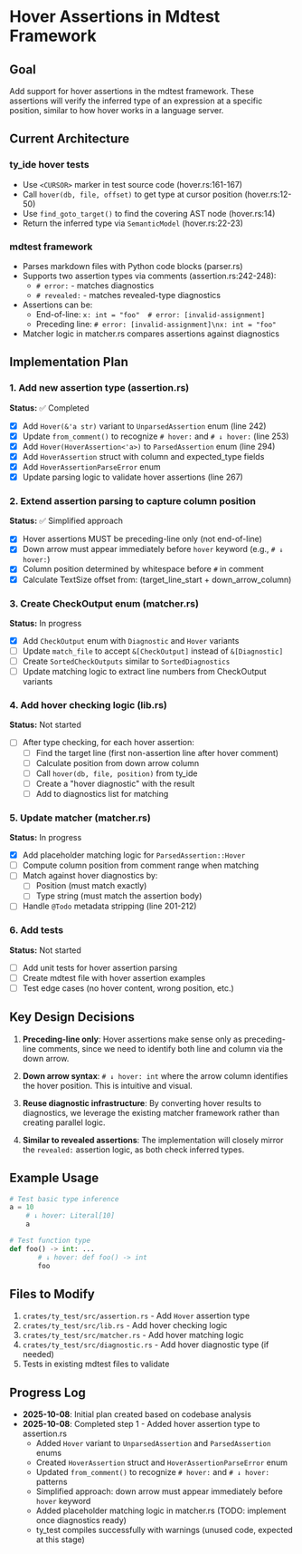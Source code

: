 # Hover Assertions in Mdtest Framework

## Goal

Add support for hover assertions in the mdtest framework. These assertions will verify the inferred type of an expression at a specific position, similar to how hover works in a language server.

## Current Architecture

### ty_ide hover tests
- Use `<CURSOR>` marker in test source code (hover.rs:161-167)
- Call `hover(db, file, offset)` to get type at cursor position (hover.rs:12-50)
- Use `find_goto_target()` to find the covering AST node (hover.rs:14)
- Return the inferred type via `SemanticModel` (hover.rs:22-23)

### mdtest framework
- Parses markdown files with Python code blocks (parser.rs)
- Supports two assertion types via comments (assertion.rs:242-248):
  - `# error:` - matches diagnostics
  - `# revealed:` - matches revealed-type diagnostics
- Assertions can be:
  - End-of-line: `x: int = "foo"  # error: [invalid-assignment]`
  - Preceding line: `# error: [invalid-assignment]\nx: int = "foo"`
- Matcher logic in matcher.rs compares assertions against diagnostics

## Implementation Plan

### 1. Add new assertion type (assertion.rs)
**Status:** ✅ Completed

- [x] Add `Hover(&'a str)` variant to `UnparsedAssertion` enum (line 242)
- [x] Update `from_comment()` to recognize `# hover:` and `# ↓ hover:` (line 253)
- [x] Add `Hover(HoverAssertion<'a>)` to `ParsedAssertion` enum (line 294)
- [x] Add `HoverAssertion` struct with column and expected_type fields
- [x] Add `HoverAssertionParseError` enum
- [x] Update parsing logic to validate hover assertions (line 267)

### 2. Extend assertion parsing to capture column position
**Status:** ✅ Simplified approach

- [x] Hover assertions MUST be preceding-line only (not end-of-line)
- [x] Down arrow must appear immediately before `hover` keyword (e.g., `# ↓ hover:`)
- [x] Column position determined by whitespace before `#` in comment
- [x] Calculate TextSize offset from: (target_line_start + down_arrow_column)

### 3. Create CheckOutput enum (matcher.rs)
**Status:** In progress

- [x] Add `CheckOutput` enum with `Diagnostic` and `Hover` variants
- [ ] Update `match_file` to accept `&[CheckOutput]` instead of `&[Diagnostic]`
- [ ] Create `SortedCheckOutputs` similar to `SortedDiagnostics`
- [ ] Update matching logic to extract line numbers from CheckOutput variants

### 4. Add hover checking logic (lib.rs)
**Status:** Not started

- [ ] After type checking, for each hover assertion:
  - [ ] Find the target line (first non-assertion line after hover comment)
  - [ ] Calculate position from down arrow column
  - [ ] Call `hover(db, file, position)` from ty_ide
  - [ ] Create a "hover diagnostic" with the result
  - [ ] Add to diagnostics list for matching

### 5. Update matcher (matcher.rs)
**Status:** In progress

- [x] Add placeholder matching logic for `ParsedAssertion::Hover`
- [ ] Compute column position from comment range when matching
- [ ] Match against hover diagnostics by:
  - [ ] Position (must match exactly)
  - [ ] Type string (must match the assertion body)
- [ ] Handle `@Todo` metadata stripping (line 201-212)

### 6. Add tests
**Status:** Not started

- [ ] Add unit tests for hover assertion parsing
- [ ] Create mdtest file with hover assertion examples
- [ ] Test edge cases (no hover content, wrong position, etc.)

## Key Design Decisions

1. **Preceding-line only**: Hover assertions make sense only as preceding-line comments, since we need to identify both line and column via the down arrow.

2. **Down arrow syntax**: `# ↓ hover: int` where the arrow column identifies the hover position. This is intuitive and visual.

3. **Reuse diagnostic infrastructure**: By converting hover results to diagnostics, we leverage the existing matcher framework rather than creating parallel logic.

4. **Similar to revealed assertions**: The implementation will closely mirror the `revealed:` assertion logic, as both check inferred types.

## Example Usage

```python
# Test basic type inference
a = 10
    # ↓ hover: Literal[10]
    a

# Test function type
def foo() -> int: ...
       # ↓ hover: def foo() -> int
       foo
```

## Files to Modify

1. `crates/ty_test/src/assertion.rs` - Add `Hover` assertion type
2. `crates/ty_test/src/lib.rs` - Add hover checking logic
3. `crates/ty_test/src/matcher.rs` - Add hover matching logic
4. `crates/ty_test/src/diagnostic.rs` - Add hover diagnostic type (if needed)
5. Tests in existing mdtest files to validate

## Progress Log

- **2025-10-08**: Initial plan created based on codebase analysis
- **2025-10-08**: Completed step 1 - Added hover assertion type to assertion.rs
  - Added `Hover` variant to `UnparsedAssertion` and `ParsedAssertion` enums
  - Created `HoverAssertion` struct and `HoverAssertionParseError` enum
  - Updated `from_comment()` to recognize `# hover:` and `# ↓ hover:` patterns
  - Simplified approach: down arrow must appear immediately before `hover` keyword
  - Added placeholder matching logic in matcher.rs (TODO: implement once diagnostics ready)
  - ty_test compiles successfully with warnings (unused code, expected at this stage)
